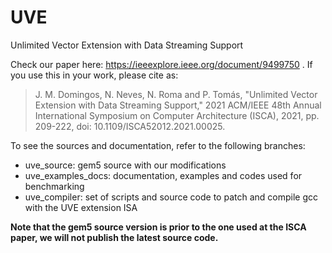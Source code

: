 # UVE
Unlimited Vector Extension with Data Streaming Support

Check our paper here: https://ieeexplore.ieee.org/document/9499750 .
If you use this in your work, please cite as:

> J. M. Domingos, N. Neves, N. Roma and P. Tomás, "Unlimited Vector Extension with Data Streaming Support," 2021 ACM/IEEE 48th Annual International Symposium on Computer Architecture (ISCA), 2021, pp. 209-222, doi: 10.1109/ISCA52012.2021.00025.

To see the sources and documentation, refer to the following branches:
- uve_source: gem5 source with our modifications
- uve_examples_docs: documentation, examples and codes used for benchmarking  
- uve_compiler: set of scripts and source code to patch and compile gcc with the UVE extension ISA

**Note that the gem5 source version is prior to the one used at the ISCA paper, we will not publish the latest source code.**
